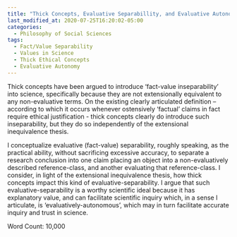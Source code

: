 ```yaml
---
title: "Thick Concepts, Evaluative Separabillity, and Evaluative Autonomy in the Social Sciences"
last_modified_at: 2020-07-25T16:20:02-05:00
categories:
  - Philosophy of Social Sciences
tags:
  - Fact/Value Separability
  - Values in Science
  - Thick Ethical Concepts
  - Evaluative Autonomy
---
```

Thick concepts have been argued to introduce ‘fact-value inseparability’ into science, specifically because they are not extensionally equivalent to any non-evaluative terms. On the existing clearly articulated definition – according to which it occurs whenever ostensively ‘factual’ claims in fact require ethical justification - thick concepts clearly do introduce such inseparability, but they do so independently of the extensional inequivalence thesis.

I conceptualize evaluative (fact-value) separability, roughly speaking, as the practical ability, without sacrificing excessive accuracy, to separate a research conclusion into one claim placing an object into a non-evaluatively described reference-class, and another evaluating that reference-class. I consider, in light of the extensional inequivalence thesis, how thick concepts impact this kind of evaluative-separability. I argue that such evaluative-separability is a worthy scientific ideal because it has explanatory value, and can facilitate scientific inquiry which, in a sense I articulate, is ‘evaluatively-autonomous’, which may in turn facilitate accurate inquiry and trust in science.  

Word Count:
10,000
